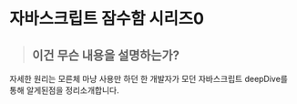 # **자바스크립트 잠수함 시리즈0**

> ## **이건 무슨 내용을 설명하는가?**

자세한 원리는 모른체 마냥 사용만 하던 한 개발자가 모던 자바스크립트 deepDive를 통해 알게된점을 정리소개합니다.
